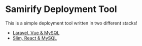 # Samirify Deployment Tool
This is a simple deployment tool written in two different stacks!

* [Laravel, Vue & MySQL](https://github.com/samirify/dt-lvm)
* [Slim, React & MySQL](https://github.com/samirify/dt-srm)


